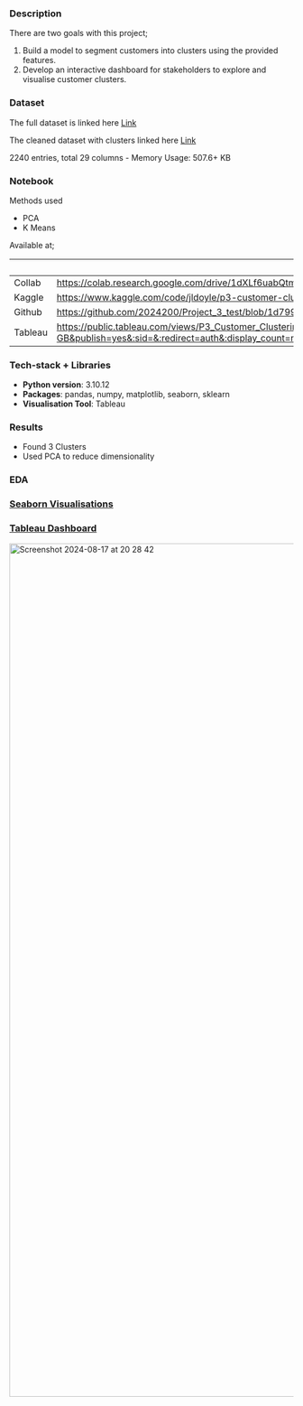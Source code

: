### Description

There are two goals with this project;

1. Build a model to segment customers into clusters using the provided features.
2. Develop an interactive dashboard for stakeholders to explore and visualise customer clusters.

### Dataset

The full dataset is linked here [Link](https://www.kaggle.com/datasets/rodsaldanha/arketing-campaign/data)

The cleaned dataset with clusters linked here [Link](https://github.com/2024200/P3_Customer_Clustering/blob/main/Datasets/Customer_segmentation_cleaned.csv)

2240 entries, total 29 columns - Memory Usage: 507.6+ KB

### Notebook

Methods used

- PCA
- K Means

Available at;

|  | Notebook |
| --- | --- |
| Collab | https://colab.research.google.com/drive/1dXLf6uabQtm_wddGR9DL5SLIp2VIP6AD?usp=sharing |
| Kaggle | https://www.kaggle.com/code/jldoyle/p3-customer-clustering |
| Github | https://github.com/2024200/Project_3_test/blob/1d799c4bf551a465d4c9935d019226bddd052d9c/Customer_Clustering_Model.ipynb |
| Tableau | https://public.tableau.com/views/P3_Customer_Clustering/SegmentCharacteristics?:language=en-GB&publish=yes&:sid=&:redirect=auth&:display_count=n&:origin=viz_share_link |

### Tech-stack + Libraries

- **Python version**: 3.10.12
- **Packages**: pandas, numpy, matplotlib, seaborn, sklearn
- **Visualisation Tool**: Tableau

### Results

- Found 3 Clusters
- Used PCA to reduce dimensionality

### EDA

### [Seaborn Visualisations](https://github.com/2024200/Project_3_test/tree/1d799c4bf551a465d4c9935d019226bddd052d9c/EDA)

### [Tableau Dashboard](https://public.tableau.com/views/P3_Customer_Clustering/SegmentCharacteristics?:language=en-GB&publish=yes&:sid=&:redirect=auth&:display_count=n&:origin=viz_share_link)

<img width="1512" alt="Screenshot 2024-08-17 at 20 28 42" src="https://github.com/user-attachments/assets/701cc2ae-d3c2-4054-9326-5e2f9f705ddc">
